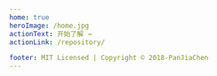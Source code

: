 ```yaml
---
home: true
heroImage: /home.jpg
actionText: 开始了解 →
actionLink: /repository/

footer: MIT Licensed | Copyright © 2018-PanJiaChen
---
```

